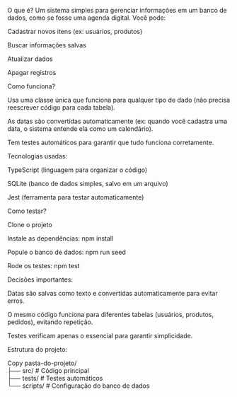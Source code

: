O que é?
Um sistema simples para gerenciar informações em um banco de dados, como se fosse uma agenda digital. Você pode:

Cadastrar novos itens (ex: usuários, produtos)

Buscar informações salvas

Atualizar dados

Apagar registros

Como funciona?

Usa uma classe única que funciona para qualquer tipo de dado (não precisa reescrever código para cada tabela).

As datas são convertidas automaticamente (ex: quando você cadastra uma data, o sistema entende ela como um calendário).

Tem testes automáticos para garantir que tudo funciona corretamente.

Tecnologias usadas:

TypeScript (linguagem para organizar o código)

SQLite (banco de dados simples, salvo em um arquivo)

Jest (ferramenta para testar automaticamente)

Como testar?

Clone o projeto

Instale as dependências: npm install

Popule o banco de dados: npm run seed

Rode os testes: npm test

Decisões importantes:

Datas são salvas como texto e convertidas automaticamente para evitar erros.

O mesmo código funciona para diferentes tabelas (usuários, produtos, pedidos), evitando repetição.

Testes verificam apenas o essencial para garantir simplicidade.

Estrutura do projeto:

Copy
pasta-do-projeto/  
├── src/       # Código principal  
├── tests/     # Testes automáticos  
└── scripts/   # Configuração do banco de dados  